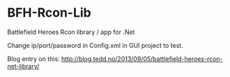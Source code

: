 BFH-Rcon-Lib
============

Battlefield Heroes Rcon library / app for .Net

Change ip/port/password in Config.xml in GUI project to test.

Blog entry on this: http://blog.tedd.no/2013/09/05/battlefield-heroes-rcon-net-library/
